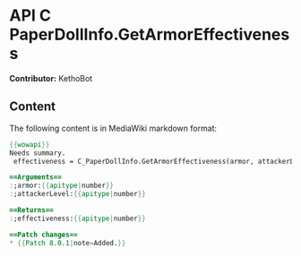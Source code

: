 # API C PaperDollInfo.GetArmorEffectiveness

**Contributor:** KethoBot

## Content

The following content is in MediaWiki markdown format:

```mediawiki
{{wowapi}}
Needs summary.
 effectiveness = C_PaperDollInfo.GetArmorEffectiveness(armor, attackerLevel)

==Arguments==
:;armor:{{apitype|number}}
:;attackerLevel:{{apitype|number}}

==Returns==
:;effectiveness:{{apitype|number}}

==Patch changes==
* {{Patch 8.0.1|note=Added.}}
```